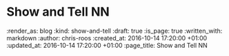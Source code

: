 Show and Tell NN
================

<!-- add content here -->

:render_as: blog
:kind: show-and-tell
:draft: true
:is_page: true
:written_with: markdown
:author: chris-roos
:created_at: 2016-10-14 17:20:00 +01:00
:updated_at: 2016-10-14 17:20:00 +01:00
:page_title: Show and Tell NN
